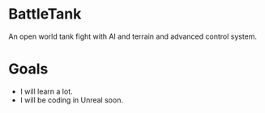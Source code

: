 # BattleTank
An open world tank fight with AI and terrain and advanced control system.

# Goals
* I will learn a lot.
* I will be coding in Unreal soon.
